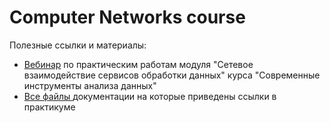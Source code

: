 # Computer Networks course

Полезные ссылки и материалы:

- [Вебинар](https://www.youtube.com/watch?si=ArtlMygU3ZGDs6OB&v=OtxchwM3fBw&feature=youtu.be) по практическим работам модуля "Сетевое взаимодействие сервисов обработки данных" курса "Современные инструменты анализа данных"
- [Все файлы ](https://disk.yandex.ru/d/3bbshA90QCISjA) документации на которые приведены ссылки в практикуме
